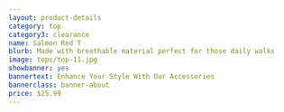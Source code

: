 ```yaml
---
layout: product-details
category: top
category3: clearance
name: Salmon Red T
blurb: Made with breathable material perfect for those daily walks
image: tops/top-11.jpg
showbanner: yes
bannertext: Enhance Your Style With Our Accessories
bannerclass: banner-about
price: $25.99
---
```

